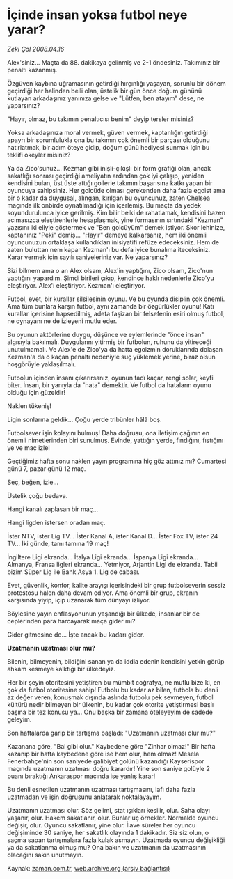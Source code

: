 # İçinde insan yoksa futbol neye yarar?

*Zeki Çol 2008.04.16*

<tr><td class="metin" colspan="2" style="padding-top: 20px; padding-left: 5px; padding-right: 10px;">Alex'siniz... Maçta da 88. dakikaya gelinmiş ve 2-1 öndesiniz. Takımınız bir penaltı kazanmış.</td></tr><tr><td class="metin" colspan="2" style="padding-top: 20px; padding-left: 5px; padding-right: 10px;"><p>Özgüven kaybına uğramasının getirdiği hırçınlığı yaşayan, sorunlu bir dönem geçirdiği her halinden belli olan, üstelik bir gün önce doğum gününü kutlayan arkadaşınız yanınıza gelse ve "Lütfen, ben atayım" dese, ne yaparsınız?
<p> "Hayır, olmaz, bu takımın penaltıcısı benim" deyip tersler misiniz?
<p> Yoksa arkadaşınıza moral vermek, güven vermek, kaptanlığın getirdiği apayrı bir sorumlulukla ona bu takımın çok önemli bir parçası olduğunu hatırlatmak, bir adım öteye gidip, doğum günü hediyesi sunmak için bu teklifi okeyler misiniz?
<p> Ya da Zico'sunuz... Kezman gibi inişli-çıkışlı bir form grafiği olan, ancak sakatlığı sonrası geçirdiği ameliyatın ardından çok iyi çalışıp, yeniden kendisini bulan, üst üste attığı gollerle takımın başarısına katkı yapan bir oyuncuya sahipsiniz. Her golcüde olması gerekenden daha fazla egoist ama bir o kadar da duygusal, alıngan, kırılgan bu oyuncunuz, zaten Chelsea maçında ilk onbirde oynatılmadığı için içerlemiş. Bu maçta da yedek soyundurulunca iyice gerilmiş. Kim bilir belki de rahatlamak, kendisini bazen acımasızca eleştirenlerle hesaplaşmak, yine formasının sırtındaki "Kezman" yazısını iki eliyle göstermek ve "Ben golcüyüm" demek istiyor. Skor lehinize, kaptanınız "Peki" demiş... "Hayır" demeye kalkarsanız, hem iki önemli oyuncunuzun ortaklaşa kullandıkları inisiyatifi refüze edeceksiniz. Hem de zaten buluttan nem kapan Kezman'ı bu defa iyice bunalıma iteceksiniz. Karar vermek için sayılı saniyeleriniz var. Ne yaparsınız?
<p> Sizi bilmem ama o an Alex olsam, Alex'in yaptığını, Zico olsam, Zico'nun yaptığını yapardım. Şimdi birileri çıkıp, kendince haklı nedenlerle Zico'yu eleştiriyor. Alex'i eleştiriyor. Kezman'ı eleştiriyor. 
<p> Futbol, evet, bir kurallar silsilesinin oyunu. Ve bu oyunda disiplin çok önemli. Ama tüm bunlara karşın futbol, aynı zamanda bir özgürlükler oyunu! Katı kurallar içerisine hapsedilmiş, adeta faşizan bir felsefenin esiri olmuş futbol, ne oynayanı ne de izleyeni mutlu eder.
<p> Bu oyunun aktörlerine duygu, düşünce ve eylemlerinde "önce insan" algısıyla bakılmalı. Duygularını yitirmiş bir futbolun, ruhunu da yitireceği unutulmamalı. Ve Alex'e de Zico'ya da hatta egoizmin doruklarında dolaşan Kezman'a da o kaçan penaltı nedeniyle suç yüklemek yerine, biraz olsun hoşgörüyle yaklaşılmalı. 
<p>Futbolun içinden insanı çıkarırsanız, oyunun tadı kaçar, rengi solar, keyfi biter. İnsan, bir yanıyla da "hata" demektir. Ve futbol da hataların oyunu olduğu için güzeldir!
<p>Naklen tükeniş!
<p>Ligin sonlarına geldik... Çoğu yerde tribünler hâlâ boş.
<p> Futbolsever işin kolayını bulmuş! Daha doğrusu, ona iletişim çağının en önemli nimetlerinden biri sunulmuş. Evinde, yattığın yerde, fındığını, fıstığını ye ve maç izle!
<p> Geçtiğimiz hafta sonu naklen yayın programına hiç göz attınız mı? Cumartesi günü 7, pazar günü 12 maç.
<p> Seç, beğen, izle...
<p> Üstelik çoğu bedava.
<p> Hangi kanalı zaplasan bir maç...
<p> Hangi ligden istersen oradan maç.
<p> İster NTV, ister Lig TV... İster Kanal A, ister Kanal D... İster Fox TV, ister 24 TV... İki günde, tamı tamına 19 maç!
<p> İngiltere Ligi ekranda... İtalya Ligi ekranda... İspanya Ligi ekranda... Almanya, Fransa ligleri ekranda... Yetmiyor, Arjantin Ligi de ekranda. Tabii bizim Süper Lig ile Bank Asya 1. Lig de cabası.
<p> Evet, güvenlik, konfor, kalite arayışı içerisindeki bir grup futbolseverin sessiz protestosu halen daha devam ediyor. Ama önemli bir grup, ekranın karşısında yiyip, içip uzanarak tüm dünyayı izliyor.
<p> Böylesine yayın enflasyonunun yaşandığı bir ülkede, insanlar bir de ceplerinden para harcayarak maça gider mi?
<p>Gider gitmesine de... İşte ancak bu kadarı gider.
<p><b>Uzatmanın uzatması olur mu?</b>
<p>Bilenin, bilmeyenin, bildiğini sanan ya da iddia edenin kendisini yetkin görüp ahkâm kesmeye kalktığı bir ülkedeyiz. 
<p> Her bir şeyin otoritesini yetiştiren bu mümbit coğrafya, ne mutlu bize ki, en çok da futbol otoritesine sahip! Futbolu bu kadar az bilen, futbola bu denli az değer veren, konuşmak dışında aslında futbolu pek sevmeyen, futbol kültürü nedir bilmeyen bir ülkenin, bu kadar çok otorite yetiştirmesi başlı başına bir tez konusu ya... Onu başka bir zamana öteleyeyim de sadede geleyim. 
<p> Son haftalarda garip bir tartışma başladı: "Uzatmanın uzatması olur mu?"
<p> Kazanana göre, "Bal gibi olur." Kaybedene göre "Zinhar olmaz!" Bir hafta kazanıp bir hafta kaybedene göre ise hem olur, hem olmaz! Mesela Fenerbahçe'nin son saniyede galibiyet golünü kazandığı Kayserispor maçında uzatmanın uzatması doğru karardır! Yine son saniye golüyle 2 puanı bıraktığı Ankaraspor maçında ise yanlış karar! 
<p> Bu denli esnetilen uzatmanın uzatması tartışmasını, lafı daha fazla uzatmadan ve işin doğrusunu anlatarak noktalayayım. 
<p> Uzatmanın uzatması olur. Söz gelimi, stat ışıkları kesilir, olur. Saha olayı yaşanır, olur. Hakem sakatlanır, olur. Bunlar uç örnekler. Normalde oyuncu değişir, olur. Oyuncu sakatlanır, yine olur. İlave süreler her oyuncu değişiminde 30 saniye, her sakatlık olayında 1 dakikadır. Siz siz olun, o saçma sapan tartışmalara fazla kulak asmayın. Uzatmada oyuncu değişikliği ya da sakatlanma olmuş mu? Ona bakın ve uzatmanın da uzatmasının olacağını sakın unutmayın. <br/></p></p></p></p></p></p></p></p></p></p></p></p></p></p></p></p></p></p></p></p></p></p></p></p></p></p></p></p></td></tr>

Kaynak: [zaman.com.tr](http://zaman.com.tr/yazar.do?yazino=677730), [web.archive.org (arşiv bağlantısı)](http://web.archive.org/web/20080622160722/http://www.zaman.com.tr:80/yazar.do?yazino=677730)
